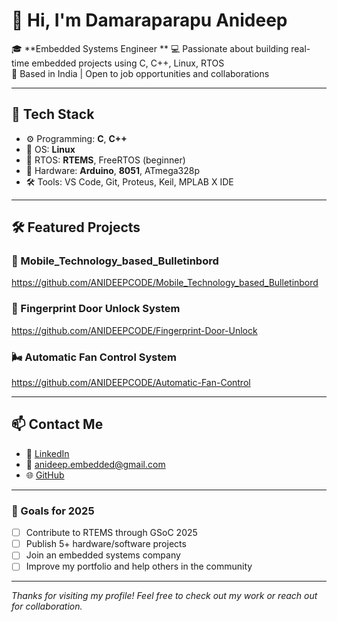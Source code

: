 # 👋 Hi, I'm Damaraparapu Anideep

🎓 **Embedded Systems Engineer ** 
💻 Passionate about building real-time embedded projects using C, C++, Linux, RTOS  
📍 Based in India | Open to job opportunities and collaborations

---

## 🔧 Tech Stack

- ⚙️ Programming: **C**, **C++**
- 🐧 OS: **Linux**
- 🧠 RTOS: **RTEMS**, FreeRTOS (beginner)
- 🔌 Hardware: **Arduino**, **8051**, ATmega328p
- 🛠️ Tools: VS Code, Git, Proteus, Keil, MPLAB X IDE

---

## 🛠️ Featured Projects

### 💬 Mobile_Technology_based_Bulletinbord
https://github.com/ANIDEEPCODE/Mobile_Technology_based_Bulletinbord

### 🔐 Fingerprint Door Unlock System
https://github.com/ANIDEEPCODE/Fingerprint-Door-Unlock

### 🌬️ Automatic Fan Control System
https://github.com/ANIDEEPCODE/Automatic-Fan-Control

---

## 📫 Contact Me

- 🔗 [LinkedIn](https://www.linkedin.com/in/damaraparapu-anideep-370638241)
- 📧 anideep.embedded@gmail.com
- 🌐 [GitHub](https://github.com/ANIDEEPCODE)

---

### 🚀 Goals for 2025

- [ ] Contribute to RTEMS through GSoC 2025  
- [ ] Publish 5+ hardware/software projects  
- [ ] Join an embedded systems company  
- [ ] Improve my portfolio and help others in the community  

---

*Thanks for visiting my profile! Feel free to check out my work or reach out for collaboration.*
